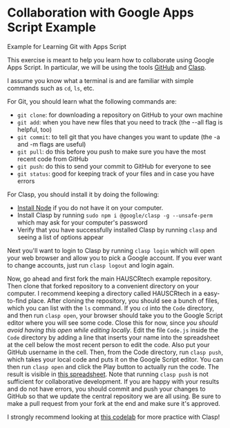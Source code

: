 # Collaboration with Google Apps Script Example
Example for Learning Git with Apps Script

This exercise is meant to help you learn how to collaborate using Google Apps Script.
In particular, we will be using the tools [GitHub](https://guides.github.com/activities/hello-world/)
and [Clasp](https://codelabs.developers.google.com/codelabs/clasp/#0).

I assume you know what a terminal is and are familiar with simple commands such
as `cd`, `ls`, etc.

For Git, you should learn what the following commands are:
* `git clone`: for downloading a repository on GitHub to your own machine
* `git add`: when you have new files that you need to track (the --all flag is helpful, too)
* `git commit`: to tell git that you have changes you want to update (the -a and -m flags are useful)
* `git pull`: do this before you push to make sure you have the most recent code from GitHub
* `git push`: do this to send your commit to GitHub for everyone to see
* `git status`: good for keeping track of your files and in case you have errors

For Clasp, you should install it by doing the following:
* [Install Node](https://nodejs.org/en/download/) if you do not have it on your computer.
* Install Clasp by running `sudo npm i @google/clasp -g --unsafe-perm` which may ask for your computer's password
* Verify that you have successfully installed Clasp by running `clasp` and seeing a list of options appear

Next you'll want to login to Clasp by running `clasp login` which will open your
web browser and allow you to pick a Google account. If you ever want to change
accounts, just run `clasp logout` and login again.

Now, go ahead and first fork the main HAUSCRtech example repository. Then clone that forked repository to a convenient directory on your computer.
I recommend keeping a directory called HAUSCRtech in a easy-to-find place. After
cloning the repository, you should see a bunch of files, which you can list with
the `ls` command. If you `cd` into the `Code` directory, and then run `clasp open`,
your browser should take you to the Google Script editor where you will see some code.
Close this for now, since *you should avoid having this open while editing locally*.
Edit the file `Code.js` inside the `Code` directory by adding a line that inserts
your name into the spreadsheet at the cell below the most recent person to edit the
code. Also put your GitHub username in the cell. Then, from the Code directory, run `clasp push`, which takes your local code and puts it on the Google 
Script editor. You can then run `clasp open` and click the Play button to actually
run the code. The result is visible in [this spreadsheet](https://docs.google.com/spreadsheets/d/1M-3v2b4eGb736QOrQ1AY6pcC8lQJkqyy9vAXK2Wjn9w/edit#gid=0). Note that running
`clasp push` is not sufficient for collaborative development. If you are happy
with your results and do not have errors, you should commit and push your changes
to GitHub so that we update the central repository we are all using. Be sure to make a pull request from your fork at the end and make sure it's approved.

I strongly recommend looking at [this codelab](https://codelabs.developers.google.com/codelabs/clasp) for more practice with Clasp!
